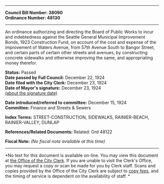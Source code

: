 * * * * *  
  
**Council Bill Number: [](#h0)[](#h2)38090**   
**Ordinance Number: 48130**  
  
* * * * *  
  
An ordinance authorizing and directing the Board of Public Works to incur and indebtedness against the Seattle General Municipal Improvement Bonds, 1923 Construction Fund, on account of the cost and expense of the improvement of Waters Avenue, from 57th Avenue South to Bangor Street, and certain parts of certain other streets and avenues, by constructing concrete sidewalks and otherwise improving the same, and appropriating money therefor.  
  
**Status:** Passed   
**Date passed by Full Council:** December 22, 1924   
**Date filed with the City Clerk:** December 23, 1924   
**Date of Mayor's signature:** December 23, 1924   
[(about the signature date)](/~public/approvaldate.htm)   
  
  
**Date introduced/referred to committee:** December 15, 1924   
**Committee:** Finance and Streets & Sewers   
  
**Index Terms:** STREET-CONSTRUCTION, SIDEWALKS, RAINIER-BEACH, RAINIER-VALLEY, DUNLAP  
  
**References/Related Documents:** Related: Ord 48122  
  
**Fiscal Note:** *(No fiscal note available at this time)*  
  
* * * * *  
  
*No text for this document is available on-line. You may view this document at [the Office of the City Clerk](http://www.seattle.gov/leg/clerk/contactUs.htm). If you are unable to visit the Clerk's Office, you may request a copy or scan be made for you by Clerk staff. Scans and copies provided by the Office of the City Clerk are subject to [copy fees](http://clerk.seattle.gov/~public/clerkfees.htm), and the timing of service is dependent on the availability of staff. *  
  
  
